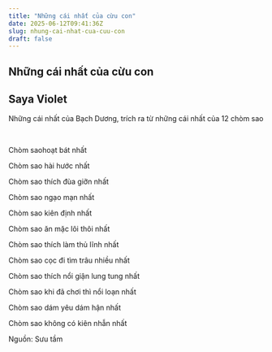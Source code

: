 ```yaml
---
title: "Những cái nhất của cừu con"
date: 2025-06-12T09:41:36Z
slug: nhung-cai-nhat-cua-cuu-con
draft: false
---
```


## Những cái nhất của cừu con

## Saya Violet

Những cái nhất của Bạch Dương, 
trích ra từ những cái nhất của 12 chòm sao 


​


Chòm saohoạt bát nhất 


Chòm sao hài hước nhất


Chòm sao thích đùa giỡn nhất


Chòm sao ngạo mạn nhất


Chòm sao kiên định nhất


Chòm sao ăn mặc lôi thôi nhất 


Chòm sao thích làm thủ lĩnh nhất

Chòm sao cọc đi tìm trâu nhiều nhất


Chòm sao thích nổi giận lung tung nhất


Chòm sao khi đã chơi thì nổi loạn nhất

Chòm sao dám yêu dám hận nhất

Chòm sao không có kiên nhẫn nhất

Nguồn: Sưu tầm